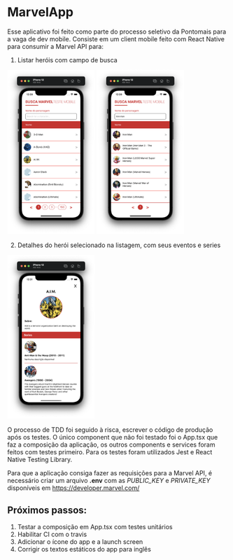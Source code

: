 # MarvelApp

Esse aplicativo foi feito como parte do processo seletivo da Pontomais para a vaga de dev mobile.
Consiste em um client mobile feito com React Native para consumir a Marvel API para:

1. Listar heróis com campo de busca

<img src="readme_images/list.png" alt="List" width="200" />
<img src="readme_images/search.png" alt="Search" width="200" />

2. Detalhes do herói selecionado na listagem, com seus eventos e series

<img src="readme_images/show.png" alt="Show" width="200" />

O processo de TDD foi seguido à risca, escrever o código de produção após os testes.
O único component que não foi testado foi o App.tsx que faz a composição da aplicação,
os outros components e services foram feitos com testes primeiro. Para os testes foram utilizados Jest e React Native Testing Library.

Para que a aplicação consiga fazer as requisições para a Marvel API,
é necessário criar um arquivo **.env** com as _PUBLIC_KEY_ e _PRIVATE_KEY_
disponíveis em https://developer.marvel.com/

## Próximos passos:

1. Testar a composição em App.tsx com testes unitários
2. Habilitar CI com o travis
3. Adicionar o ícone do app e a launch screen
4. Corrigir os textos estáticos do app para inglês
